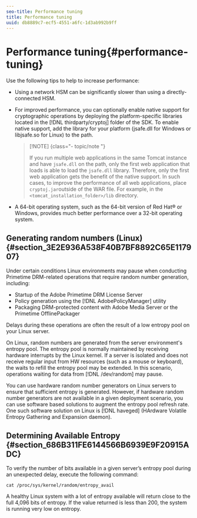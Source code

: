 ```yaml
---
seo-title: Performance tuning
title: Performance tuning
uuid: db8889c7-ecf5-4551-a6fc-1d3ab992b9ff
---
```


# Performance tuning{#performance-tuning}

Use the following tips to help to increase performance:

* Using a network HSM can be significantly slower than using a directly-connected HSM. 
* For improved performance, you can optionally enable native support for cryptographic operations by deploying the platform-specific libraries located in the [!DNL thirdparty/cryptoj] folder of the SDK. To enable native support, add the library for your platform (jsafe.dll for Windows or libjsafe.so for Linux) to the path. 

  >[!NOTE] {class="- topic/note "}
  >
  >If you run multiple web applications in the same Tomcat instance and have `jsafe.dll` on the path, only the first web application that loads is able to load the `jsafe.dll` library. Therefore, only the first web application gets the benefit of the native support. In such cases, to improve the performance of all web applications, place `cryptoj.jar`outside of the WAR file. For example, in the `<tomcat_installation_folder>/lib` directory.

* A 64-bit operating system, such as the 64-bit version of Red Hat® or Windows, provides much better performance over a 32-bit operating system.

## Generating random numbers (Linux) {#section_3E2E936A538F40B7BF8892C65E117907}

Under certain conditions Linux environments may pause when conducting Primetime DRM-related operations that require random number generation, including:

* Startup of the Adobe Primetime DRM License Server 
* Policy generation using the [!DNL AdobePolicyManager] utility 
* Packaging DRM-protected content with Adobe Media Server or the Primetime OfflinePackager

Delays during these operations are often the result of a low entropy pool on your Linux server.

On Linux, random numbers are generated from the server environment's entropy pool. The entropy pool is normally maintained by receiving hardware interrupts by the Linux kernel. If a server is isolated and does not receive regular input from HW resources (such as a mouse or keyboard), the waits to refill the entropy pool may be extended. In this scenario, operations waiting for data from [!DNL /dev/random] may pause.

You can use hardware random number generators on Linux servers to ensure that sufficient entropy is generated. However, if hardware random number generators are not available in a given deployment scenario, you can use software based solutions to augment the entropy pool refresh rate. One such software solution on Linux is [!DNL haveged] (HArdware Volatile Entropy Gathering and Expansion daemon).

## Determining Available Entropy {#section_686B311FE6144566B6939E9F20915ADC}

To verify the number of bits available in a given server’s entropy pool during an unexpected delay, execute the following command: 

```
cat /proc/sys/kernel/random/entropy_avail 
```

A healthy Linux system with a lot of entropy available will return close to the full 4,096 bits of entropy. If the value returned is less than 200, the system is running very low on entropy. 
